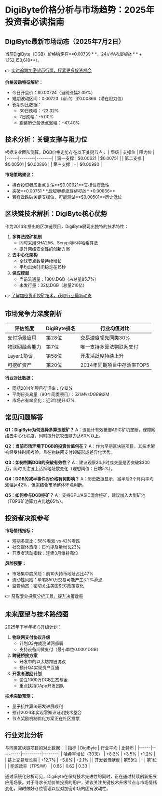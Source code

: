 # DigiByte价格分析与市场趋势：2025年投资者必读指南

## DigiByte最新市场动态（2025年7月2日）

当前DigiByte（DGB）价格稳定在**$0.00739**，24小时内涨幅达**+1.15%**。作为区块链领域的老牌加密货币，DGB在31个主流交易平台的交易量表现亮眼，过去24小时成交额突破**291,496,448 DGB**（约合**$2,153,618**）。

👉 [实时追踪加密货币行情，探索更多投资机会](https://bit.ly/okx_welcome)

**价格波动特征解析：**
- 今日开盘价：$0.00724（当前涨幅2.09%）
- 短期波动区间：$0.00723（低点）至$0.00866（潜在阻力位）
- 长期对比数据：
  - 30日跌幅：-23.32%
  - 7日跌幅：-5.00%
  - 距离历史最低点涨幅：+47.40%

## 技术分析：关键支撑与阻力位

根据专业团队测算，DGB价格走势存在以下关键节点：
| 层级 | 支撑位 | 阻力位 |
|------|--------|--------|
| 第一支撑 | $0.00621 | $0.00751 |
| 第二支撑 | $0.00501 | $0.00866 |
| 第三支撑 | - | $0.00980 |

**市场策略建议：**
- 持仓投资者应重点关注**$0.00621**支撑位有效性
- 突破**$0.00751**后短期看涨目标可达**$0.00866**
- 若有效跌破关键支撑位，可能测试**$0.00501**历史低位

## 区块链技术解析：DigiByte核心优势

作为2014年推出的区块链项目，DigiByte展现出独特的技术特性：
1. **多算法挖矿机制**
   - 同时采用SHA256、Scrypt等5种哈希算法
   - 提升网络安全性的创新方案
2. **去中心化架构**
   - 全球节点数量持续增长
   - 平均出块时间稳定在15秒
3. **供应模型**
   - 当前流通量：180亿DGB（占总量85.7%）
   - 未发行量：32亿DGB（总量210亿）

👉 [了解加密货币挖矿技术，获取行业最新动态](https://bit.ly/okx_welcome)

## 市场竞争力深度剖析

| 评估维度 | DigiByte排名 | 行业均值对比 |
|----------|--------------|--------------|
| 支付场景应用 | 第28位 | 交易速度领先同类30% |
| 物联网融合能力 | 第7位 | 唯一支持多算法物联网支付 |
| Layer1协议 | 第58位 | 开发活跃度持续上升 |
| 可挖矿资产 | 第20位 | 2014年同期项目中存活率TOP5 |

**行业对比数据：**
- 同期2014年项目存活率：仅12%
- 平均日交易量（90个同类项目）：$521M vs DGB的$2M
- 市场占有率变化：近3年提升47%

## 常见问题解答

**Q1：DigiByte为何选择多算法挖矿？**
A：该设计有效抵御ASIC矿机垄断，保障网络去中心化程度，同时提升抗攻击能力达60%以上。

**Q2：当前市场环境下DGB的投资价值何在？**
A：作为早期区块链项目，其技术架构经受住时间考验，且在物联网支付领域形成差异化优势。

**Q3：如何判断DGB的突破有效性？**
A：建议观察24小时成交量是否突破$300万，同时关注链上活跃地址数变化（理想阈值：日增5%）。

**Q4：DGB的减半事件对价格有何影响？**
A：历史数据显示，减半后3个月内平均涨幅达42%，但需结合市场整体环境判断。

**Q5：如何参与DGB挖矿？**
A：支持GPU/ASIC混合挖矿，建议加入大型矿池（TOP3矿池算力占比达65%）。

## 投资者决策参考

**市场情绪指标：**
- 短期多空比：58%看涨 vs 42%看跌
- 社交媒体热度：日均提及量增长23%
- 开发者活动指数：连续3月维持高位

**风险预警：**
- 市场集中度风险：前10大持币地址占比47%
- 流动性风险：单笔$50万交易可能产生3.2%滑点
- 监管动态：密切关注美国SEC政策变化

👉 [获取专业投资分析工具，提升决策效率](https://bit.ly/okx_welcome)

## 未来展望与技术路线图

2025年下半年核心升级计划：
1. **物联网支付协议升级**
   - 计划Q3完成测试网部署
   - 支持设备间微支付（最小单位0.0001DGB）
2. **跨链桥接方案**
   - 开发中的以太坊跨链协议
   - 预计Q4实现资产互通
3. **开发者激励计划**
   - 设立1000万DGB生态基金
   - 重点扶持DApp开发团队

**技术突破预测：**
- 量子抗性算法研发进展顺利
- 预计2026年实现零知识证明技术整合
- 节点奖励机制优化方案正在社区投票

## 行业对比分析

与同类区块链项目的对比数据：
| 指标 | DigiByte | 行业平均 | 比特币 |
|------|----------|----------|--------|
| 哈希率增长（30天） | +8.2% | +3.5% | +1.2% |
| 链上交易增长率 | +12.7% | +5.8% | +2.1% |
| 开发者贡献度 | 第58位 | - | 第1位 |
| 能源效率（TPS/W） | 0.85 | 0.62 | 0.33 |

通过系统化分析可见，DigiByte在保持技术先进性的同时，正在通过持续创新拓展应用场景。对于寻求长期价值投资的用户，建议关注关键技术升级节点与市场情绪变化，同时做好仓位管理以应对加密市场的固有波动性。